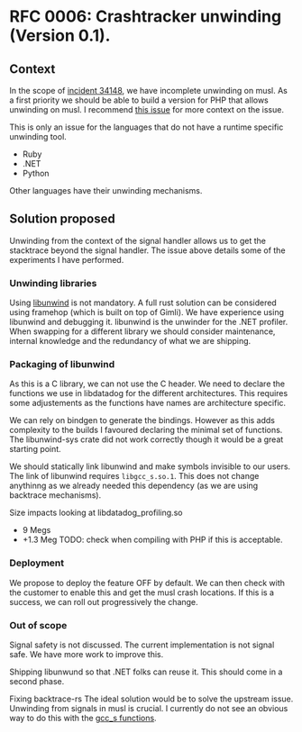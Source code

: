 # RFC 0006: Crashtracker unwinding (Version 0.1). 

## Context

In the scope of [incident 34148](https://dd.enterprise.slack.com/archives/C088R4S25M5), we have incomplete unwinding on musl. As a first priority we should be able to build a version for PHP that allows unwinding on musl.
I recommend [this issue](https://github.com/rust-lang/backtrace-rs/issues/698) for more context on the issue.

This is only an issue for the languages that do not have a runtime specific unwinding tool.
- Ruby
- .NET
- Python

Other languages have their unwinding mechanisms.

## Solution proposed

Unwinding from the context of the signal handler allows us to get the stacktrace beyond the signal handler. The issue above details some of the experiments I have performed.

### Unwinding libraries

Using [libunwind](https://github.com/libunwind/libunwind/) is not mandatory. A full rust solution can be considered using framehop (which is built on top of Gimli). We have experience using libunwind and debugging it. libunwind is the unwinder for the .NET profiler.
When swapping for a different library we should consider maintenance, internal knowledge and the redundancy of what we are shipping.

### Packaging of libunwind

As this is a C library, we can not use the C header.
We need to declare the functions we use in libdatadog for the different architectures. This requires some adjustements as the functions have names are architecture specific.

We can rely on bindgen to generate the bindings. However as this adds complexity to the builds I favoured declaring the minimal set of functions.
The libunwind-sys crate did not work correctly though it would be a great starting point.

We should statically link libunwind and make symbols invisible to our users.
The link of libunwind requires `libgcc_s.so.1`. This does not change anythinng as we already needed this dependency (as we are using backtrace mechanisms).

Size impacts looking at libdatadog_profiling.so
- 9 Megs
- +1.3 Meg
TODO: check when compiling with PHP if this is acceptable.

### Deployment 

We propose to deploy the feature OFF by default. We can then check with the customer to enable this and get the musl crash locations.
If this is a success, we can roll out progressively the change.

### Out of scope

Signal safety is not discussed.
The current implementation is not signal safe. We have more work to improve this.

Shipping libunwund so that .NET folks can reuse it.
This should come in a second phase.

Fixing backtrace-rs
The ideal solution would be to solve the upstream issue. Unwinding from signals in musl is crucial.
I currently do not see an obvious way to do this with the [gcc_s functions](https://refspecs.linuxfoundation.org/LSB_4.1.0/LSB-Core-generic/LSB-Core-generic/libgcc-sman.html).
